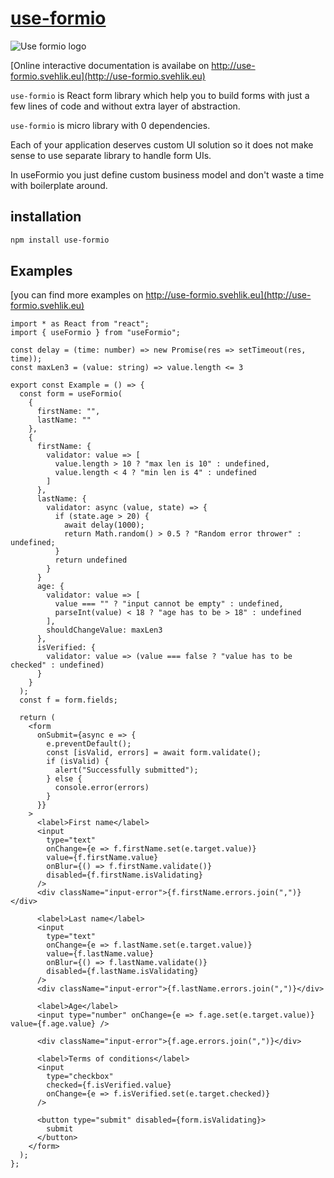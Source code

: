 # [use-formio](http://use-formio.svehlik.eu)

![Use formio logo](./example/assets/useformio-horizontal.svg)

[Online interactive documentation is availabe on http://use-formio.svehlik.eu](http://use-formio.svehlik.eu)

`use-formio` is React form library which help you to build forms with just a
few lines of code and without extra layer of abstraction.

`use-formio` is micro library with 0 dependencies.

Each of your application deserves custom UI solution so it does not make sense to use separate library to handle form UIs.

In useFormio you just define custom business model and don't waste a time with boilerplate around.

## installation

```sh
npm install use-formio
```

## Examples

[you can find more examples on http://use-formio.svehlik.eu](http://use-formio.svehlik.eu)

```tsx
import * as React from "react";
import { useFormio } from "useFormio";

const delay = (time: number) => new Promise(res => setTimeout(res, time));
const maxLen3 = (value: string) => value.length <= 3

export const Example = () => {
  const form = useFormio(
    {
      firstName: "",
      lastName: ""
    },
    {
      firstName: {
        validator: value => [
          value.length > 10 ? "max len is 10" : undefined,
          value.length < 4 ? "min len is 4" : undefined
        ]
      },
      lastName: {
        validator: async (value, state) => {
          if (state.age > 20) {
            await delay(1000);
            return Math.random() > 0.5 ? "Random error thrower" : undefined;
          }
          return undefined
        }
      }
      age: {
        validator: value => [
          value === "" ? "input cannot be empty" : undefined,
          parseInt(value) < 18 ? "age has to be > 18" : undefined
        ],
        shouldChangeValue: maxLen3
      },
      isVerified: {
        validator: value => (value === false ? "value has to be checked" : undefined)
      }
    }
  );
  const f = form.fields;

  return (
    <form
      onSubmit={async e => {
        e.preventDefault();
        const [isValid, errors] = await form.validate();
        if (isValid) {
          alert("Successfully submitted");
        } else {
          console.error(errors)
        }
      }}
    >
      <label>First name</label>
      <input
        type="text"
        onChange={e => f.firstName.set(e.target.value)}
        value={f.firstName.value}
        onBlur={() => f.firstName.validate()}
        disabled={f.firstName.isValidating}
      />
      <div className="input-error">{f.firstName.errors.join(",")}</div>

      <label>Last name</label>
      <input
        type="text"
        onChange={e => f.lastName.set(e.target.value)}
        value={f.lastName.value}
        onBlur={() => f.lastName.validate()}
        disabled={f.lastName.isValidating}
      />
      <div className="input-error">{f.lastName.errors.join(",")}</div>

      <label>Age</label>
      <input type="number" onChange={e => f.age.set(e.target.value)} value={f.age.value} />

      <div className="input-error">{f.age.errors.join(",")}</div>

      <label>Terms of conditions</label>
      <input
        type="checkbox"
        checked={f.isVerified.value}
        onChange={e => f.isVerified.set(e.target.checked)}
      />

      <button type="submit" disabled={form.isValidating}>
        submit
      </button>
    </form>
  );
};
```
